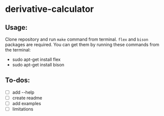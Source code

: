 # derivative-calculator

## Usage:
Clone repository and run ```make``` command from terminal. ```flex``` and ```bison``` packages are required. You can get them by running these commands from the terminal:
- sudo apt-get install flex
- sudo apt-get install bison

## To-dos:
- [ ] add --help
- [ ] create readme
- [ ] add examples
- [ ] limitations
